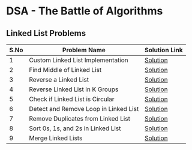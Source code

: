# DSA - The Battle of Algorithms 

## Linked List Problems

| S.No | Problem Name                        | Solution Link                          |
|------|-------------------------------------|----------------------------------------|
| 1    | Custom Linked List Implementation   | [Solution](linkedlist/mylink.py)      |
| 2    | Find Middle of Linked List          | [Solution](linkedlist/middle_of_list.py) |
| 3    | Reverse a Linked List               | [Solution](linkedlist/reverse_linkedlist.py) |
| 4    | Reverse Linked List in K Groups     | [Solution](linkedlist/reverse_k_groups.py) |
| 5    | Check if Linked List is Circular    | [Solution](linkedlist/check_circular.py) |
| 6    | Detect and Remove Loop in Linked List| [Solution](linkedlist/detect_loop.py) |
| 7    | Remove Duplicates from Linked List  | [Solution](linkedlist/remove_duplicates.py) |
| 8    | Sort 0s, 1s, and 2s in Linked List  | [Solution](linkedlist/sort_0s_1s_2s_in_list.py) |
| 9    | Merge Linked Lists                  | [Solution](linkedlist/merge_ll.py) |


